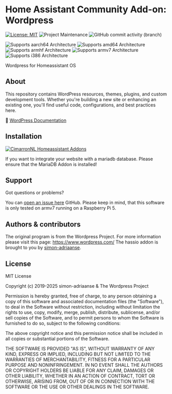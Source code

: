 # Home Assistant Community Add-on: Wordpress

[![License: MIT](https://img.shields.io/badge/License-MIT-yellow.svg)](#license) ![Project Maintenance][maintenance-shield] ![GitHub commit activity (branch)](https://img.shields.io/github/commit-activity/y/simon-adriaanse/hassio-addons/master)

![Supports aarch64 Architecture][aarch64-shield] ![Supports amd64 Architecture][amd64-shield] ![Supports armhf Architecture][armhf-shield] ![Supports armv7 Architecture][armv7-shield] ![Supports i386 Architecture][i386-shield]

Wordpress for Homeassistant OS

## About

This repository contains WordPress resources, themes, plugins, and custom development tools. Whether you're building a new site or enhancing an existing one, you'll find useful code, configurations, and best practices here.

🔗 [WordPress Documentation](https://developer.wordpress.org/)

## Installation

[![CimarronNL Homeassistant Addons](https://my.home-assistant.io/badges/supervisor_add_addon_repository.svg)](https://my.home-assistant.io/redirect/supervisor_add_addon_repository/?repository_url=https%3A%2F%2Fgithub.com%2Fsimon-adriaanse%2Fhassio-addons)

If you want to integrate your website with a mariadb database. Please ensure that the MariaDB Addon is installed!

## Support

Got questions or problems?

You can [open an issue here][issue] GitHub.
Please keep in mind, that this software is only tested on armv7 running on a Raspberry Pi 5.

## Authors & contributors

The original program is from the Wordpress Project. For more information please visit this page: <https://www.wordpress.com/>
The hassio addon is brought to you by [simon-adriaanse].

## License

MIT License

Copyright (c) 2019-2025 simon-adriaanse & The Wordpress Project

Permission is hereby granted, free of charge, to any person obtaining a copy
of this software and associated documentation files (the "Software"), to deal
in the Software without restriction, including without limitation the rights
to use, copy, modify, merge, publish, distribute, sublicense, and/or sell
copies of the Software, and to permit persons to whom the Software is
furnished to do so, subject to the following conditions:

The above copyright notice and this permission notice shall be included in all
copies or substantial portions of the Software.

THE SOFTWARE IS PROVIDED "AS IS", WITHOUT WARRANTY OF ANY KIND, EXPRESS OR
IMPLIED, INCLUDING BUT NOT LIMITED TO THE WARRANTIES OF MERCHANTABILITY,
FITNESS FOR A PARTICULAR PURPOSE AND NONINFRINGEMENT. IN NO EVENT SHALL THE
AUTHORS OR COPYRIGHT HOLDERS BE LIABLE FOR ANY CLAIM, DAMAGES OR OTHER
LIABILITY, WHETHER IN AN ACTION OF CONTRACT, TORT OR OTHERWISE, ARISING FROM,
OUT OF OR IN CONNECTION WITH THE SOFTWARE OR THE USE OR OTHER DEALINGS IN THE
SOFTWARE.

[maintenance-shield]: https://img.shields.io/maintenance/yes/2025.svg
[aarch64-shield]: https://img.shields.io/badge/aarch64-yes-green.svg
[amd64-shield]: https://img.shields.io/badge/amd64-yes-green.svg
[armhf-shield]: https://img.shields.io/badge/armhf-yes-green.svg
[armv7-shield]: https://img.shields.io/badge/armv7-yes-green.svg
[i386-shield]: https://img.shields.io/badge/i386-yes-green.svg
[simon-adriaanse]: https://github.com/simon-adriaanse/
[issue]: https://github.com/simon-adriaanse/hassio-addons/issues
